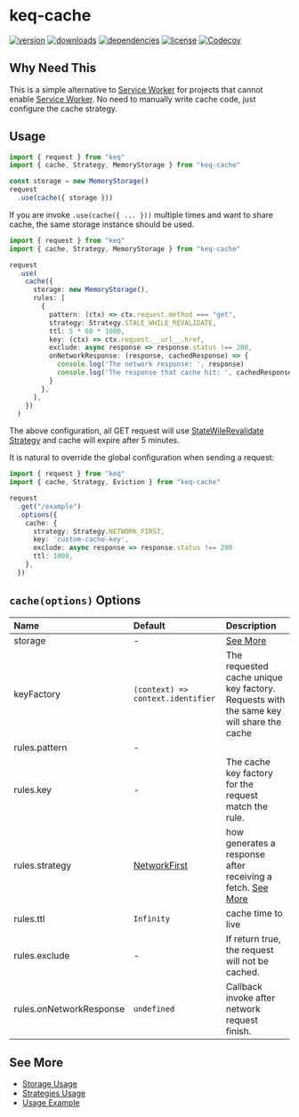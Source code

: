 # keq-cache

[npm]: https://www.npmjs.com/package/keq-cache

[![version](https://img.shields.io/npm/v/keq-cache.svg?logo=npm&style=for-the-badge)][npm]
[![downloads](https://img.shields.io/npm/dm/keq-cache.svg?logo=npm&style=for-the-badge)][npm]
[![dependencies](https://img.shields.io/librariesio/release/npm/keq-cache?logo=npm&style=for-the-badge)][npm]
[![license](https://img.shields.io/npm/l/keq-cache.svg?logo=github&style=for-the-badge)][npm]
[![Codecov](https://img.shields.io/codecov/c/gh/keq-request/keq-cache?logo=codecov&token=PLF0DT6869&style=for-the-badge)](https://codecov.io/gh/keq-request/keq-cache)

## Why Need This

[SW MDN]: https://developer.mozilla.org/en-US/docs/Web/API/Service_Worker_API

This is a simple alternative to [Service Worker][SW MDN] for projects that cannot enable [Service Worker][SW MDN]. No need to manually write cache code, just configure the cache strategy.

## Usage

<!-- prettier-ignore -->
```typescript
import { request } from "keq"
import { cache, Strategy, MemoryStorage } from "keq-cache"

const storage = new MemoryStorage()
request
  .use(cache({ storage }))
```

If you are invoke `.use(cache({ ... }))` multiple times and want to share cache, the same storage instance should be used.

<!-- prettier-ignore -->
```typescript
import { request } from "keq"
import { cache, Strategy, MemoryStorage } from "keq-cache"

request
  .use(
    cache({
      storage: new MemoryStorage(),
      rules: [
        {
          pattern: (ctx) => ctx.request.method === "get",
          strategy: Strategy.STALE_WHILE_REVALIDATE,
          ttl: 5 * 60 * 1000,
          key: (ctx) => ctx.request.__url__.href,
          exclude: async response => response.status !== 200,
          onNetworkResponse: (response, cachedResponse) => {
            console.log('The network response: ', response)
            console.log('The response that cache hit: ', cachedResponse)
          }
        },
      ],
    })
  )
```

The above configuration, all GET request will use [StateWileRevalidate Strategy](#stale-while-revalidate) and cache will expire after 5 minutes.

It is natural to override the global configuration when sending a request:

<!-- prettier-ignore -->
```typescript
import { request } from "keq"
import { cache, Strategy, Eviction } from "keq-cache"

request
  .get("/example")
  .options({
    cache: {
      strategy: Strategy.NETWORK_FIRST,
      key: 'custom-cache-key',
      exclude: async response => response.status !== 200
      ttl: 1000,
    },
  })
```

## `cache(options)` Options

| Name                    | Default                                           | Description                                                                             |
| :---------------------- | :------------------------------------------------ | :-------------------------------------------------------------------------------------- |
| storage                 | -                                                 | [See More](./docs/storage.md)                                                           |
| keyFactory              | `(context) => context.identifier`                 | The requested cache unique key factory. Requests with the same key will share the cache |
| rules.pattern           | -                                                 |
| rules.key               | -                                                 | The cache key factory for the request match the rule.                                   |
| rules.strategy          | [NetworkFirst](./docs/strategies.md#networkfirst) | how generates a response after receiving a fetch. [See More](./docs/strategies.md)      |
| rules.ttl               | `Infinity`                                        | cache time to live                                                                      |
| rules.exclude           | -                                                 | If return true, the request will not be cached.                                         |
| rules.onNetworkResponse | `undefined`                                       | Callback invoke after network request finish.                                           |

## See More

- [Storage Usage](./docs/storage.md)
- [Strategies Usage](./docs/strategies.md)
- [Usage Example](./docs/example.md)
